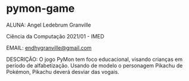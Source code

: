 # pymon-game
ALUNA: Angel Ledebrum Granville

Ciência da Computação 2021/01 - IMED

EMAIL: endhygranville@gmail.com

DESCRIÇÃO:
O jogo PyMon tem foco educacional, visando crianças em período de alfabetização. Usando de modelo o personagem Pikachu de Pokémon, Pikachu deverá desviar das vogais.
